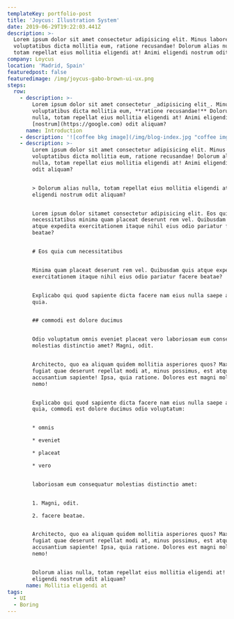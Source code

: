 ```yaml
---
templateKey: portfolio-post
title: 'Joycus: Illustration System'
date: 2019-06-29T19:22:03.441Z
description: >-
  Lorem ipsum dolor sit amet consectetur adipisicing elit. Minus labore
  voluptatibus dicta mollitia eum, ratione recusandae! Dolorum alias nulla,
  totam repellat eius mollitia eligendi at! Animi eligendi nostrum odit aliquam
company: Loycus
location: 'Madrid, Spain'
featuredpost: false
featuredimage: /img/joycus-gabo-brown-ui-ux.png
steps:
  row:
    - description: >-
        Lorem ipsum dolor sit amet consectetur _adipisicing elit_. Minus labore
        voluptatibus dicta mollitia eum, **ratione recusandae!** Dolorum alias
        nulla, totam repellat eius mollitia eligendi at! Animi eligendi
        [nostrum](https://google.com) odit aliquam?
      name: Introduction
    - description: '![coffee bkg image](/img/blog-index.jpg "coffee img")'
    - description: >-
        Lorem ipsum dolor sit amet consectetur adipisicing elit. Minus labore
        voluptatibus dicta mollitia eum, ratione recusandae! Dolorum alias
        nulla, totam repellat eius mollitia eligendi at! Animi eligendi nostrum
        odit aliquam?


        > Dolorum alias nulla, totam repellat eius mollitia eligendi at! Animi
        eligendi nostrum odit aliquam?


        Lorem ipsum dolor sitamet consectetur adipisicing elit. Eos quia cum
        necessitatibus minima quam placeat deserunt rem vel. Quibusdam quis
        atque expedita exercitationem itaque nihil eius odio pariatur facere
        beatae?


        # Eos quia cum necessitatibus


        Minima quam placeat deserunt rem vel. Quibusdam quis atque expedita
        exercitationem itaque nihil eius odio pariatur facere beatae?


        Explicabo qui quod sapiente dicta facere nam eius nulla saepe autem
        quia.


        ## commodi est dolore ducimus


        Odio voluptatum omnis eveniet placeat vero laboriosam eum consequatur
        molestias distinctio amet? Magni, odit.


        Architecto, quo ea aliquam quidem mollitia asperiores quos? Maxime
        fugiat quae deserunt repellat modi at, minus possimus, est atque vero
        accusantium sapiente! Ipsa, quia ratione. Dolores est magni molestias
        nemo!


        Explicabo qui quod sapiente dicta facere nam eius nulla saepe autem
        quia, commodi est dolore ducimus odio voluptatum:


        * omnis

        * eveniet

        * placeat

        * vero


        laboriosam eum consequatur molestias distinctio amet:


        1. Magni, odit.

        2. facere beatae.


        Architecto, quo ea aliquam quidem mollitia asperiores quos? Maxime
        fugiat quae deserunt repellat modi at, minus possimus, est atque vero
        accusantium sapiente! Ipsa, quia ratione. Dolores est magni molestias
        nemo!


        Dolorum alias nulla, totam repellat eius mollitia eligendi at! Animi
        eligendi nostrum odit aliquam?
      name: Mollitia eligendi at
tags:
  - UI
  - Boring
---
```


